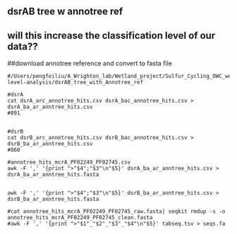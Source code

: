 ## dsrAB tree w annotree ref 


## will this increase the classification level of our data??

##download annotree reference and convert to fasta file
```
#/Users/pengfeiliu/A_Wrighton_lab/Wetland_project/Sulfur_Cycling_OWC_wetland/gene-level-analysis/dsrAB_tree_with_Annotree_ref

#dsrA
cat dsrA_arc_annotree_hits.csv dsrA_bac_annotree_hits.csv > dsrA_ba_ar_anntree_hits.csv
#891


#dsrB 
cat dsrB_arc_annotree_hits.csv dsrB_bac_annotree_hits.csv > dsrB_ba_ar_anntree_hits.csv
#860

#annotree_hits_mcrA_PF02249_PF02745.csv
awk -F ',' '{print ">"$4";"$3"\n"$5}' dsrA_ba_ar_anntree_hits.csv > dsrA_ba_ar_anntree_hits.fasta


awk -F ',' '{print ">"$4";"$3"\n"$5}' dsrB_ba_ar_anntree_hits.csv > dsrB_ba_ar_anntree_hits.fasta

#cat annotree_hits_mcrA_PF02249_PF02745_raw.fasta| seqkit rmdup -s -o annotree_hits_mcrA_PF02249_PF02745_clean.fasta
#awk -F ',' '{print ">"$1"_"$2"_"$3"_"$4"\n"$5}' tabseq.tsv > seqs.fa
```
